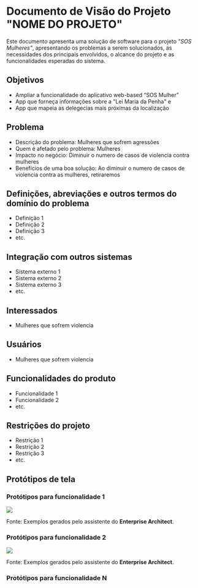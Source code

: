# Documento de Visão do Projeto "NOME DO PROJETO"

Este documento apresenta uma solução de software para o projeto *"SOS Mulheres"*, 
apresentando os problemas a serem solucionados, as necessidades dos principais envolvidos, o alcance do projeto e as funcionalidades 
esperadas do sistema.

## Objetivos

* Ampliar a funcionalidade do aplicativo web-based “SOS Mulher” 
* App que forneça informações sobre a "Lei Maria da Penha" e 
* App que mapeia as delegecias mais próximas da localização 

## Problema

* Descrição do problema: Mulheres que sofrem agressões 
* Quem é afetado pelo problema: Mulheres
* Impacto no negócio: Diminuir o numero de casos de violencia contra mulheres
* Benefícios de uma boa solução: Ao diminuir o numero de casos de violencia contra as mulheres, retiraremos

## Definições, abreviações e outros termos do domínio do problema

* Definição 1
* Definição 2
* Definição 3
* etc.

## Integração com outros sistemas

* Sistema externo 1
* Sistema externo 2
* Sistema externo 3
* etc.
 
## Interessados

* Mulheres que sofrem violencia

## Usuários

* Mulheres que sofrem violencia 

## Funcionalidades do produto

* Funcionalidade 1
* Funcionalidade 2
* etc.

## Restrições do projeto

* Restrição 1
* Restrição 2
* Restrição 3
* etc.

## Protótipos de tela

### Protótipos para funcionalidade 1

![](proto1.png)

Fonte: Exemplos gerados pelo assistente do **Enterprise Architect**.

### Protótipos para funcionalidade 2

![](proto2.png)

Fonte: Exemplos gerados pelo assistente do **Enterprise Architect**.

### Protótipos para funcionalidade N
